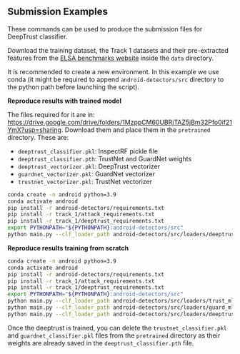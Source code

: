 ## Submission Examples

These commands can be used to produce the submission files for DeepTrust classifier.

Download the training dataset, the Track 1 datasets and their pre-extracted features from the [ELSA benchmarks website](https://benchmarks.elsa-ai.eu/?ch=6&com=downloads) inside the `data` directory.

It is recommended to create a new environment. In this example we use conda (it might be required to append `android-detectors/src` directory to the python path before launching the script).

**Reproduce results with trained model**

The files required for it are in:
https://drive.google.com/drive/folders/1MzppCM60UBRjTAZ5jBm32Pfo0if21YmX?usp=sharing. Download them and place them in the `pretrained` directory. 
These are:
- `deeptrust_classifier.pkl`: InspectRF pickle file
- `deeptrust_classifier.pth`: TrustNet and GuardNet weights
- `deeptrust_vectorizer.pkl`: DeepTrust vectorizer
- `guardnet_vectorizer.pkl`: GuardNet vectorizer
- `trustnet_vectorizer.pkl`: TrustNet vectorizer
```bash
conda create -n android python=3.9
conda activate android
pip install -r android-detectors/requirements.txt
pip install -r track_1/attack_requirements.txt
pip install -r track_1/deeptrust_requirements.txt
export PYTHONPATH="${PYTHONPATH}:android-detectors/src"
python main.py --clf_loader_path android-detectors/src/loaders/deeptrust_loader.py --track 1 --method_name deeptrust
```

**Reproduce results training from scratch**
```bash
conda create -n android python=3.9
conda activate android
pip install -r android-detectors/requirements.txt
pip install -r track_1/attack_requirements.txt
pip install -r track_1/deeptrust_requirements.txt
export PYTHONPATH="${PYTHONPATH}:android-detectors/src"
python main.py --clf_loader_path android-detectors/src/loaders/trust_mlp_loader.py --track 1 --method_name trust_mlp
python main.py --clf_loader_path android-detectors/src/loaders/guard_mlp_loader.py --track 1 --method_name guard_mlp
python main.py --clf_loader_path android-detectors/src/loaders/deeptrust_loader.py --track 1 --method_name deeptrust
```

Once the deeptrust is trained, you can delete the `trustnet_classifier.pkl` and `guardnet_classifier.pkl` 
files from the `pretrained` directory as their weights are already saved in the `deeptrust_classifier.pth` file.
